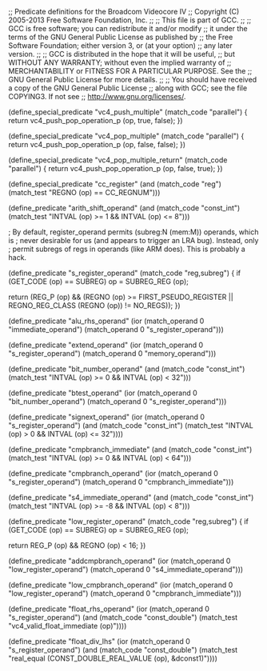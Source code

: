 ;; Predicate definitions for the Broadcom Videocore IV
;; Copyright (C) 2005-2013 Free Software Foundation, Inc.
;;
;; This file is part of GCC.
;;
;; GCC is free software; you can redistribute it and/or modify
;; it under the terms of the GNU General Public License as published by
;; the Free Software Foundation; either version 3, or (at your option)
;; any later version.
;;
;; GCC is distributed in the hope that it will be useful,
;; but WITHOUT ANY WARRANTY; without even the implied warranty of
;; MERCHANTABILITY or FITNESS FOR A PARTICULAR PURPOSE.  See the
;; GNU General Public License for more details.
;;
;; You should have received a copy of the GNU General Public License
;; along with GCC; see the file COPYING3.  If not see
;; <http://www.gnu.org/licenses/>.

(define_special_predicate "vc4_push_multiple"
  (match_code "parallel")
{
  return vc4_push_pop_operation_p (op, true, false);
})

(define_special_predicate "vc4_pop_multiple"
  (match_code "parallel")
{
  return vc4_push_pop_operation_p (op, false, false);
})

(define_special_predicate "vc4_pop_multiple_return"
  (match_code "parallel")
{
  return vc4_push_pop_operation_p (op, false, true);
})

(define_special_predicate "cc_register"
  (and (match_code "reg")
       (match_test "REGNO (op) == CC_REGNUM")))

(define_predicate "arith_shift_operand"
  (and (match_code "const_int")
       (match_test "INTVAL (op) >= 1 && INTVAL (op) <= 8")))

; By default, register_operand permits (subreg:N (mem:M)) operands, which is
; never desirable for us (and appears to trigger an LRA bug).  Instead, only
; permit subregs of regs in operands (like ARM does).  This is probably a hack.

(define_predicate "s_register_operand"
  (match_code "reg,subreg")
{
  if (GET_CODE (op) == SUBREG)
    op = SUBREG_REG (op);

  return (REG_P (op)
	  && (REGNO (op) >= FIRST_PSEUDO_REGISTER
	      || REGNO_REG_CLASS (REGNO (op)) != NO_REGS));
})

(define_predicate "alu_rhs_operand"
  (ior (match_operand 0 "immediate_operand")
       (match_operand 0 "s_register_operand")))

(define_predicate "extend_operand"
  (ior (match_operand 0 "s_register_operand")
       (match_operand 0 "memory_operand")))

(define_predicate "bit_number_operand"
  (and (match_code "const_int")
       (match_test "INTVAL (op) >= 0 && INTVAL (op) < 32")))

(define_predicate "btest_operand"
  (ior (match_operand 0 "bit_number_operand")
       (match_operand 0 "s_register_operand")))

(define_predicate "signext_operand"
  (ior (match_operand 0 "s_register_operand")
       (and (match_code "const_int")
	    (match_test "INTVAL (op) > 0 && INTVAL (op) <= 32"))))

(define_predicate "cmpbranch_immediate"
  (and (match_code "const_int")
       (match_test "INTVAL (op) >= 0 && INTVAL (op) < 64")))

(define_predicate "cmpbranch_operand"
  (ior (match_operand 0 "s_register_operand")
       (match_operand 0 "cmpbranch_immediate")))

(define_predicate "s4_immediate_operand"
  (and (match_code "const_int")
       (match_test "INTVAL (op) >= -8 && INTVAL (op) < 8")))

(define_predicate "low_register_operand"
  (match_code "reg,subreg")
{
  if (GET_CODE (op) == SUBREG)
    op = SUBREG_REG (op);

  return REG_P (op) && REGNO (op) < 16;
})

(define_predicate "addcmpbranch_operand"
  (ior (match_operand 0 "low_register_operand")
       (match_operand 0 "s4_immediate_operand")))

(define_predicate "low_cmpbranch_operand"
  (ior (match_operand 0 "low_register_operand")
       (match_operand 0 "cmpbranch_immediate")))

(define_predicate "float_rhs_operand"
  (ior (match_operand 0 "s_register_operand")
       (and (match_code "const_double")
	    (match_test "vc4_valid_float_immediate (op)"))))

(define_predicate "float_div_lhs"
  (ior (match_operand 0 "s_register_operand")
       (and (match_code "const_double")
	    (match_test "real_equal (CONST_DOUBLE_REAL_VALUE (op),
				     &dconst1)"))))

